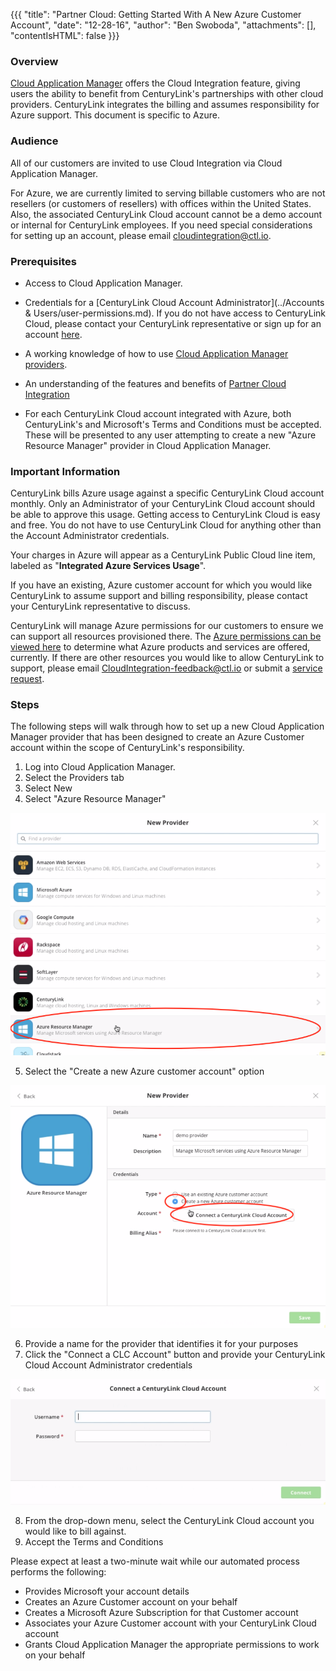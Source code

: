 {{{
  "title": "Partner Cloud: Getting Started With A New Azure Customer Account",
  "date": "12-28-16",
  "author": "Ben Swoboda",
  "attachments": [],
  "contentIsHTML": false
}}}


### Overview

[Cloud Application Manager](https://www.ctl.io/cloud-application-manager/) offers the Cloud Integration feature, giving users the ability to benefit from CenturyLink's partnerships with other cloud providers. CenturyLink integrates the billing and assumes responsibility for Azure support. This document is specific to Azure.

### Audience

All of our customers are invited to use Cloud Integration via Cloud Application Manager.

For Azure, we are currently limited to serving billable customers who are not resellers (or customers of resellers) with offices within the United States. Also, the associated CenturyLink Cloud account cannot be a demo account or internal for CenturyLink employees. If you need special considerations for setting up an account, please email [cloudintegration@ctl.io](mailto:cloudintegration@ctl.io).

### Prerequisites

* Access to Cloud Application Manager.

* Credentials for a [CenturyLink Cloud Account Administrator](../Accounts & Users/user-permissions.md). If you do not have access to CenturyLink Cloud, please contact your CenturyLink representative or sign up for an account [here](https://www.ctl.io/free-trial/). 

* A working knowledge of how to use [Cloud Application Manager providers](https://elasticbox.com/documentation/core-concepts/providers/).

* An understanding of the features and benefits of [Partner Cloud Integration](./partner-cloud-integration.md)

* For each CenturyLink Cloud account integrated with Azure, both CenturyLink's and Microsoft's Terms and Conditions must be accepted. These will be presented to any user attempting to create a new "Azure Resource Manager" provider in Cloud Application Manager.


### Important Information

CenturyLink bills Azure usage against a specific CenturyLink Cloud account monthly. Only an Administrator of your CenturyLink Cloud account should be able to approve this usage. Getting access to CenturyLink Cloud is easy and free. You do not have to use CenturyLink Cloud for anything other than the Account Administrator credentials.

Your charges in Azure will appear as a CenturyLink Public Cloud line item, labeled as "**Integrated Azure Services Usage**".

If you have an existing, Azure customer account for which you would like CenturyLink to assume support and billing responsibility, please contact your CenturyLink representative to discuss.

CenturyLink will manage Azure permissions for our customers to ensure we can support all resources provisioned there. The [Azure permissions can be viewed here](./partner-cloud-integration-azure-permissions.md) to determine what Azure products and services are offered, currently. If there are other resources you would like to allow CenturyLink to support, please email [CloudIntegration-feedback@ctl.io](mailto:cloudintegration@ctl.io) or submit a [service request](./partner-cloud-integration-azure-support.md).


### Steps

The following steps will walk through how to set up a new Cloud Application Manager provider that has been designed to create an Azure Customer account within the scope of CenturyLink's responsibility.

1. Log into Cloud Application Manager.
2. Select the Providers tab
3. Select New
4. Select "Azure Resource Manager"

  ![Azure Resource Manager Provider](../images/cloud-application-manager/CINT_New_ARM1.png)

5. Select the "Create a new Azure customer account" option

  ![Create New Azure Account](../images/cloud-application-manager/CINT_New_ARM2.png)

6. Provide a name for the provider that identifies it for your purposes
7. Click the "Connect a CLC Account" button and provide your CenturyLink Cloud Account Administrator credentials

  ![Create New Azure Account](../images/cloud-application-manager/CINT_New_ARM3.png)

8. From the drop-down menu, select the CenturyLink Cloud account you would like to bill against.
9. Accept the Terms and Conditions

Please expect at least a two-minute wait while our automated process performs the following:

* Provides Microsoft your account details
* Creates an Azure Customer account on your behalf
* Creates a Microsoft Azure Subscription for that Customer account
* Associates your Azure Customer account with your CenturyLink Cloud account
* Grants Cloud Application Manager the appropriate permissions to work on your behalf
